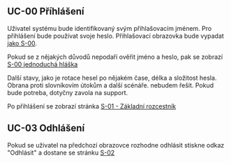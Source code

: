 ## <a name="UC-00"></a>UC-00 Příhlášení

Uživatel systému bude identifikovaný svým  přihlašovacím jménem. Pro přihlášení bude používat svoje heslo. Přihlašovací obrazovka bude vypadat [jako S-00](../screens/#S-00 "Přihlašovací obrazovka"). 

Pokud se z nějakých důvodů nepodaří ověřit jméno a heslo, pak se zobrazí [S-00 jednoduchá hláška](../screens/#S-00)

Další stavy, jako je rotace hesel po nějakém čase, délka a složitost hesla. Obrana proti slovníkovím útokům a další scénáře. nebudem řešit. Pokud bude potreba, dotyčny zavola na support.

Po přihlášení se zobrazí stránka [S-01 - Základní rozcestník](../screens/#S-01)
   
## <a name="UC-03"></a>UC-03 Odhlášení

Pokud se uživatel na předchozí obrazovce rozhodne odhlásit stiskne odkaz "Odhlásit" a dostane se stránku [S-02](../screens/#S-02 "Jste odhlášen")



